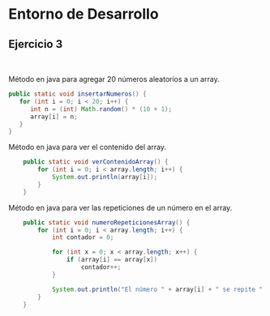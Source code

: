 # **Entorno de Desarrollo**
## **Ejercicio 3**
<br>

Método en java para agregar 20 números aleatorios a un array.

```java
public static void insertarNumeros() {
   for (int i = 0; i < 20; i++) {
      int n = (int) Math.random() * (10 + 1);
      array[i] = n;
   }
}
```

Método en java para ver el contenido del array.

```java
	public static void verContenidoArray() {
		for (int i = 0; i < array.length; i++) {
			System.out.println(array[i]);
		}
	}
```

Método en java para ver las repeticiones de un número en el array.

```java
	public static void numeroRepeticionesArray() {
		for (int i = 0; i < array.length; i++) {
			int contador = 0;

			for (int x = 0; x < array.length; x++) {
				if (array[i] == array[x])
					contador++;
			}

			System.out.println("El número " + array[i] + " se repite " + contador + " veces.");
		}
	}
```
